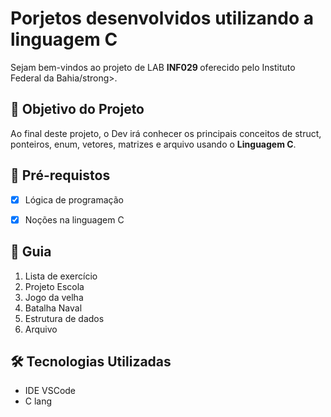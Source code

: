 <h1> Porjetos desenvolvidos utilizando a linguagem C </h1>
<p> Sejam bem-vindos ao projeto de LAB <strong> INF029 </strong> oferecido pelo Instituto Federal da Bahia/strong></a>.<br>

<h2>🎯 Objetivo do Projeto</h2>
<p>Ao final deste projeto, o Dev irá conhecer os principais conceitos de struct, ponteiros, enum, vetores, matrizes e arquivo usando o <strong>Linguagem C</strong>. 

<h2>
🛑 Pré-requistos
</h2>

- [x] Lógica de programação

- [x] Noções na linguagem C

<h2> 🚦 Guia </h2>

<ol>
    <li> Lista de exercício </li>
    <li> Projeto Escola </li>
    <li> Jogo da velha </li>
    <li> Batalha Naval </li>
    <li> Estrutura de dados </li>
    <li> Arquivo </li>
</ol>

<h2>🛠 Tecnologias Utilizadas</h2>

<ul>
    <li>IDE VSCode</li>
    <li>C lang</li>
</ul>
